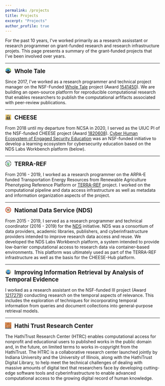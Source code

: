 ```yaml
---
permalink: /projects
title: Projects
excerpt: "Projects"
author_profile: true
---
```


For the past 10 years, I've worked primarily as a research assisstant or research programmer on grant-funded research and research infrastructure projets. This page presents a summary of the grant-funded projects that I've been involved over years.

<hr/>
<img align="left" src="/images/wholetale.png" alt="Whole Tale" style="width: 20px; margin-right: 10px"/> <b style="font-size: 14pt; vertical-align: middle">Whole Tale</b>

Since 2017, I've worked as a research programmer and technical project manager on the NSF-Funded [Whole Tale](https://dashboard.wholetale.org) project (Award [1541450](https://www.nsf.gov/awardsearch/showAward?AWD_ID=1541450)). We are building an open-source platform for reproducible computational research that enables researchers to publish the computational arfifacts associated with peer-review publications.

<hr/>
<img align="left" src="/images/cheesehub.png" alt="CHEESE" style="width: 20px; margin-right: 10px"/> <b style="font-size: 14pt; vertical-align: middle">CHEESE</b>

From 2018 until my departure from NCSA in 2020, I served as the UIUC PI of the NSF-funded CHEESE project (Award [1820608](https://www.nsf.gov/awardsearch/showAward?AWD_ID=1820608)). [Cyber Human Ecosystem of Engaged Security Education](http://docs.cheesehub.org/) was an NSF-funded initiative to develop a learning ecosystem for cybersecurity education based on the NDS Labs Workbench platform (below).

<hr/>
<img align="left" src="/images/terra.png" alt="TERRA-REF" style="width: 20px; margin-right: 10px"/> <b style="font-size: 14pt; vertical-align: middle">TERRA-REF</b>

From 2016 - 2019, I worked as a research programmer on the ARPA-E funded Transportation Energy Resources from Renewable Agriculture Phenotyping Reference Platform  or [TERRA-REF](https://www.terraref.org/) project. I worked on the computational pipeline and data access infrastructure as well as metadata and information organization aspects of the project.

<hr/>
<img align="left" src="/images/nds.png" alt="NDS" style="width: 20px; margin-right: 10px"/> <b style="font-size: 14pt; vertical-align: middle">National Data Service (NDS)</b>

From 2015 - 2019, I served as a research programmer and technical coordinator (2016 - 2019) for the [NDS](http://nationaldataservice.org/) initiative. NDS was a consortium of data providers, academic libraries, publishers, and cyberinfrastructure providers intended to improve research data access and reuse. We developed the NDS Labs Workbench platform, a system intended to provide low-barrier computational access to research data via container-based environments. This platform was ultimately used as part of the TERRA-REF infrastructure as well as the basis for the CHEESE-Hub platform.

<hr/>
<img align="left" src="/images/nsf1.gif" alt="III" style="width: 20px; margin-right: 10px"/> <b style="font-size: 14pt; vertical-align: middle">Improving Information Retrieval by Analysis of Temporal Evidence</b>

I worked as a research assistant on the NSF-funded III project (Award [1217279]()) conducting research on the temporal aspects of relevance. This includes the exploration of techniques for incorporating temporal information from queries and document collections into general-purpose retrieval models. 

<hr/>
<img align="left" src="/images/htrc.jpg" alt="HTRC" style="width: 20px; margin-right: 10px"/> <b style="font-size: 14pt; vertical-align: middle">Hathi Trust Research Center</b>

The HathiTrust Research Center (HTRC) enables computational access for nonprofit and educational users to published works in the public domain and, in the future, on limited terms to works in-copyright from the HathiTrust. The HTRC is a collaborative research center launched jointly by Indiana University and the University of Illinois, along with the HathiTrust Digital Library, to help meet the technical challenges of dealing with massive amounts of digital text that researchers face by developing cutting-edge software tools and cyberinfrastructure to enable advanced computational access to the growing digital record of human knowledge.
